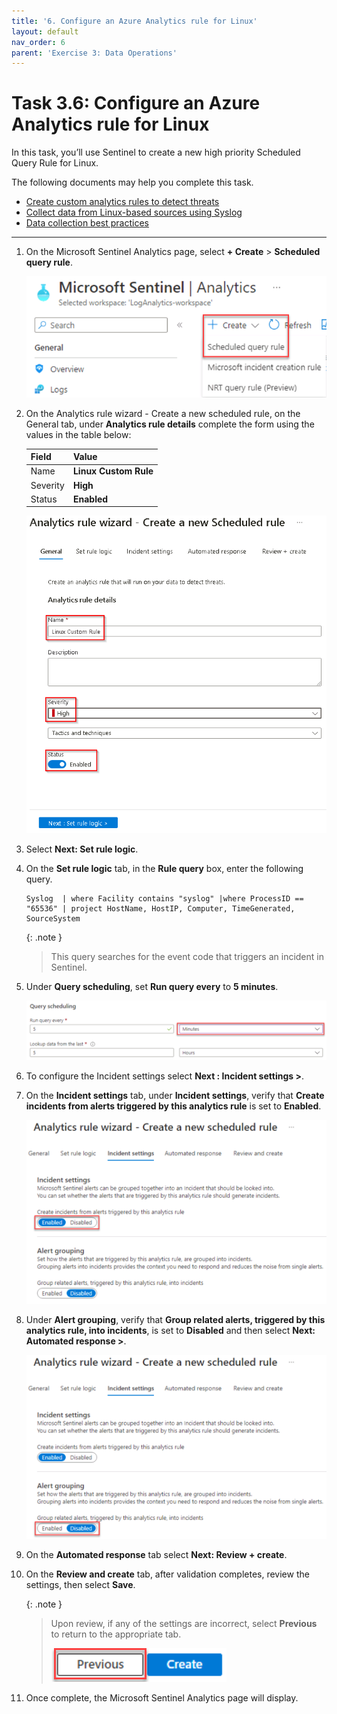 ```yaml
---
title: '6. Configure an Azure Analytics rule for Linux'
layout: default
nav_order: 6
parent: 'Exercise 3: Data Operations'
---
```


# Task 3.6: Configure an Azure Analytics rule for Linux

In this task, you’ll use Sentinel to create a new high priority Scheduled Query Rule for Linux. 

The following documents may help you complete this task.

- [Create custom analytics rules to detect threats](https://learn.microsoft.com/azure/sentinel/detect-threats-custom)  
- [Collect data from Linux-based sources using Syslog](https://learn.microsoft.com/azure/sentinel/connect-syslog)  
- [Data collection best practices](https://learn.microsoft.com/azure/sentinel/best-practices-data)

---

1. On the Microsoft Sentinel Analytics page, select **+ Create** > **Scheduled query rule**.  

    ![E2-T1-S3-Create-Scheduled-query-rule.png](../media/E2-T1-S3-Create-Scheduled-query-rule.png)

1. On the Analytics rule wizard - Create a new scheduled rule, on the General tab, under **Analytics rule details** complete the form using the values in the table below:

    | Field | Value |
    |:----|:----|
    | Name | ****Linux Custom Rule**** |
    | Severity | **High** |
    | Status | **Enabled** |

    ![analytics-rule-wizard-general.png](../media/analytics-rule-wizard-general.png)

1. Select **Next: Set rule logic**.

1. On the **Set rule logic** tab, in the **Rule query** box, enter the following query.

    ```Rule-query-wrap-nocolor
    Syslog  | where Facility contains "syslog" |where ProcessID == "65536" | project HostName, HostIP, Computer, TimeGenerated, SourceSystem
    ```

    {: .note }
    > This query searches for the event code that triggers an incident in Sentinel.
    
1. Under **Query scheduling**, set **Run query every** to **5 minutes**.  

    ![E2-T1-S8-Query-Sched-Minutes.png](../media/E2-T1-S8-Query-Sched-Minutes.png)

1. To configure the Incident settings select **Next : Incident settings >**.

1. On the **Incident settings** tab, under **Incident settings**, verify that **Create incidents from alerts triggered by this analytics rule** is set to **Enabled**.  

    ![E2-T1-S10-Incident-settings.png](../media/E2-T1-S10-Incident-settings.png)

1. Under **Alert grouping**, verify that **Group related alerts, triggered by this analytics rule, into incidents**, is set to **Disabled** and then select **Next: Automated response >**.  

    ![E2-T1-S11-Alert-grouping.png](../media/E2-T1-S11-Alert-grouping.png)

1. On the **Automated response** tab select **Next: Review + create**.

1. On the **Review and create** tab, after validation completes, review the settings, then select **Save**. 

    {: .note }
    > Upon review, if any of the settings are incorrect, select **Previous** to return to the appropriate tab.  
    >
    >![E2-T1-S13-Review-create-Previous.png](../media/E2-T1-S13-Review-create-Previous.png)

1. Once complete, the Microsoft Sentinel Analytics page will display. 
